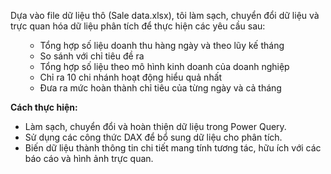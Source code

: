 Dựa vào file dữ liệu thô (Sale data.xlsx), tôi làm sạch, chuyển đổi dữ liệu và trực quan hóa dữ liệu phân tích để thực hiện các yêu cầu sau:<br><ul>
-  Tổng hợp số liệu doanh thu hàng ngày và theo lũy kế tháng<br>
-  So sánh với chỉ tiêu đề ra<br>
-  Tổng hợp số liệu theo mô hình kinh doanh của doanh nghiệp<br>
-  Chỉ ra 10 chi nhánh hoạt động hiểu quả nhất<br>
-  Đưa ra mức hoàn thành chỉ tiêu của từng ngày và cả tháng</ul>
<p><strong>Cách thực hiện:</strong></p><ul>
<li>Làm sạch, chuyển đổi và hoàn thiện dữ liệu trong Power Query.</li>
<li>Sử dụng các công thức DAX để bổ sung dữ liệu cho phân tích.</li>
<li>Biến dữ liệu thành thông tin chi tiết mang tính tương tác, hữu ích với các báo cáo và hình ảnh trực quan.</li></ul>
